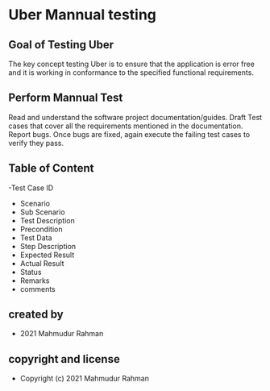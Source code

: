 # Uber Mannual testing

## Goal of Testing Uber

The key concept testing Uber is to ensure that the application is error free and it is working in conformance to the specified functional requirements.

## Perform Mannual Test

Read and understand the software project documentation/guides.
Draft Test cases that cover all the requirements mentioned in the documentation.
Report bugs.
Once bugs are fixed, again execute the failing test cases to verify they pass.

## Table of Content

-Test Case ID

- Scenario
- Sub Scenario
- Test Description
- Precondition
- Test Data
- Step Description
- Expected Result
- Actual Result
- Status
- Remarks
- comments

## created by

- 2021 Mahmudur Rahman

## copyright and license

- Copyright (c) 2021 Mahmudur Rahman
